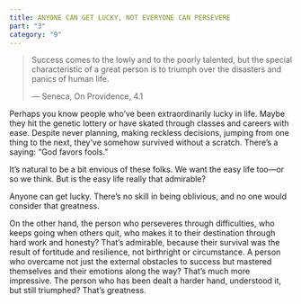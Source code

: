 ```yaml
---
title: ANYONE CAN GET LUCKY, NOT EVERYONE CAN PERSEVERE
part: "3"
category: "9"
---
```


> Success comes to the lowly and to the poorly talented, but the special characteristic of a great person is to triumph over the disasters and panics of human life.
>
> — Seneca, On Providence, 4.1

Perhaps you know people who’ve been extraordinarily lucky in life. Maybe they hit the genetic lottery or have skated through classes and careers with ease. Despite never planning, making reckless decisions, jumping from one thing to the next, they’ve somehow survived without a scratch. There’s a saying: “God favors fools.”

It’s natural to be a bit envious of these folks. We want the easy life too—or so we think. But is the easy life really that admirable?

Anyone can get lucky. There’s no skill in being oblivious, and no one would consider that greatness.

On the other hand, the person who perseveres through difficulties, who keeps going when others quit, who makes it to their destination through hard work and honesty? That’s admirable, because their survival was the result of fortitude and resilience, not birthright or circumstance. A person who overcame not just the external obstacles to success but mastered themselves and their emotions along the way? That’s much more impressive. The person who has been dealt a harder hand, understood it, but still triumphed? That’s greatness.
